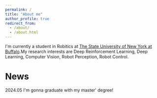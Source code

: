 ```yaml
---
permalink: /
title: "About me"
author_profile: true
redirect_from: 
  - /about/
  - /about.html
---
```


I'm currently a student in Robitics at [The State University of New York at Buffalo](https://www.buffalo.edu/).My research interests are Deep Reinforcement Learning, Deep Learning, Computer Vision, Robot Perception, Robot Control.

News
======
2024.05 I'm gonna graduate with my master' degree!




